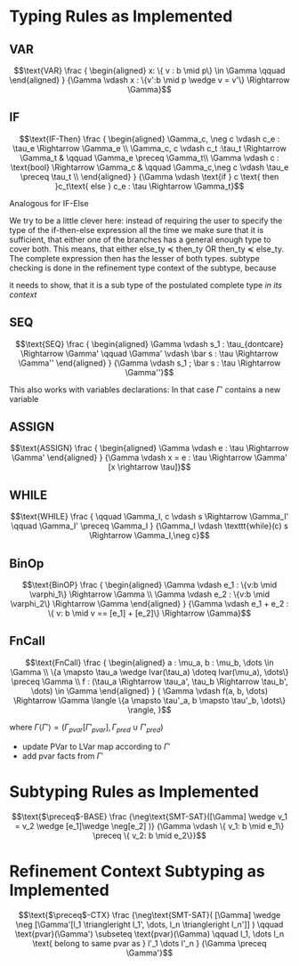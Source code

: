 
Typing Rules as Implemented
===========================

## VAR

```math
\text{VAR}
\frac
  {
    \begin{aligned}
      x: \{ v : b \mid p\} \in \Gamma \qquad 
     
    \end{aligned}
  }
  {\Gamma \vdash x : \{v':b \mid p \wedge v = v'\} \Rightarrow \Gamma}
```

## IF

```math
\text{IF-Then}
\frac
  {
    \begin{aligned}
      \Gamma_c, \neg c \vdash c_e : \tau_e \Rightarrow \Gamma_e \\
      \Gamma_c, c \vdash c_t :\tau_t \Rightarrow \Gamma_t  
        & \qquad \Gamma_e \preceq \Gamma_t\\
      \Gamma \vdash c : \text{bool} \Rightarrow \Gamma_c 
        & \qquad \Gamma_c,\neg c \vdash \tau_e \preceq \tau_t  \\
     
    \end{aligned}
  }
  {\Gamma \vdash \text{if } c \text{ then }c_t\text{ else } c_e : \tau \Rightarrow \Gamma_t}
```

Analogous for $`\text{IF-Else}`$

We try to be a little clever here:
instead of requiring the user to specify the type of the if-then-else expression all the time
we make sure that it is sufficient, that either one of the branches has a general enough type to
cover both.
This means, that either else_ty ≼ then_ty OR then_ty ≼ else_ty. The complete expression
then has the lesser of both types.
subtype checking is done in the refinement type context of the subtype, because

it needs to show, that it is a sub type of the postulated complete type *in its context*

## SEQ


```math
\text{SEQ}
\frac
  {
    \begin{aligned}
      \Gamma \vdash s_1 : \tau_{dontcare} \Rightarrow \Gamma'
      \qquad
      \Gamma' \vdash \bar s : \tau \Rightarrow \Gamma''
    \end{aligned}
  }
  {\Gamma \vdash s_1 ; \bar s : \tau \Rightarrow \Gamma''}
```
This also works with variables declarations: In that case $`\Gamma'`$ contains a new variable

## ASSIGN


```math
\text{ASSIGN}
\frac
  {
    \begin{aligned}
      \Gamma \vdash e : \tau \Rightarrow \Gamma'
    \end{aligned}
  }
  {\Gamma \vdash x = e : \tau \Rightarrow \Gamma' [x \rightarrow \tau]}
```

## WHILE

```math
\text{WHILE}
\frac
  {
    \qquad \Gamma_I, c \vdash s \Rightarrow \Gamma_I' 
    \qquad \Gamma_I' \preceq \Gamma_I
  }
  {\Gamma_I \vdash \texttt{while}(c) s \Rightarrow \Gamma_I,\neg c}
```

## BinOp

```math
\text{BinOP}
\frac
  {
    \begin{aligned}
      \Gamma \vdash e_1 : \{v:b \mid \varphi_1\} \Rightarrow \Gamma \\
      \Gamma \vdash e_2 : \{v:b \mid \varphi_2\} \Rightarrow \Gamma
    \end{aligned}
  }
  {\Gamma \vdash e_1 + e_2 : \{ v: b \mid v == [e_1] + [e_2]\} \Rightarrow \Gamma}
```

## FnCall


```math
\text{FnCall}
\frac
  {
    \begin{aligned}
      a : \mu_a, b : \mu_b, \dots \in \Gamma \\
      \{a \mapsto \tau_a  \wedge lvar(\tau_a) \doteq lvar(\mu_a), \dots\} \preceq \Gamma \\
      f : (\tau_a \Rightarrow \tau_a', \tau_b \Rightarrow \tau_b', \dots) \in \Gamma
    \end{aligned}
  }
  {
    \Gamma \vdash f(a, b, \dots) 
    \Rightarrow \Gamma \langle \{a \mapsto \tau'_a, b \mapsto \tau'_b, \dots\} \rangle,
  }
```
where $`\Gamma \langle \Gamma' \rangle = (\Gamma_{pvar} [\Gamma'_{pvar}], \Gamma_{pred} \cup \Gamma'_{pred})`$
- update PVar to LVar map according to $`\Gamma'`$
- add pvar facts from $`\Gamma'`$

Subtyping Rules as Implemented
==============================

```math
\text{$\preceq$-BASE}
\frac
  {\neg\text{SMT-SAT}([\Gamma] \wedge v_1 = v_2 \wedge [e_1]\wedge \neg[e_2] )}
  {\Gamma \vdash \{ v_1: b \mid e_1\} \preceq \{ v_2: b \mid e_2\}}
```


Refinement Context Subtyping as Implemented
===========================================


```math
\text{$\preceq$-CTX}
\frac
  {\neg\text{SMT-SAT}(
      [\Gamma] \wedge \neg [\Gamma'[l_1 \triangleright l_1', \dots, l_n \triangleright l_n']]
    )
    \qquad \text{pvar}(\Gamma') \subseteq \text{pvar}(\Gamma)
    \qquad l_1, \dots l_n \text{ belong to same pvar as } l'_1 \dots l'_n
  }
  {\Gamma  \preceq \Gamma'}
```